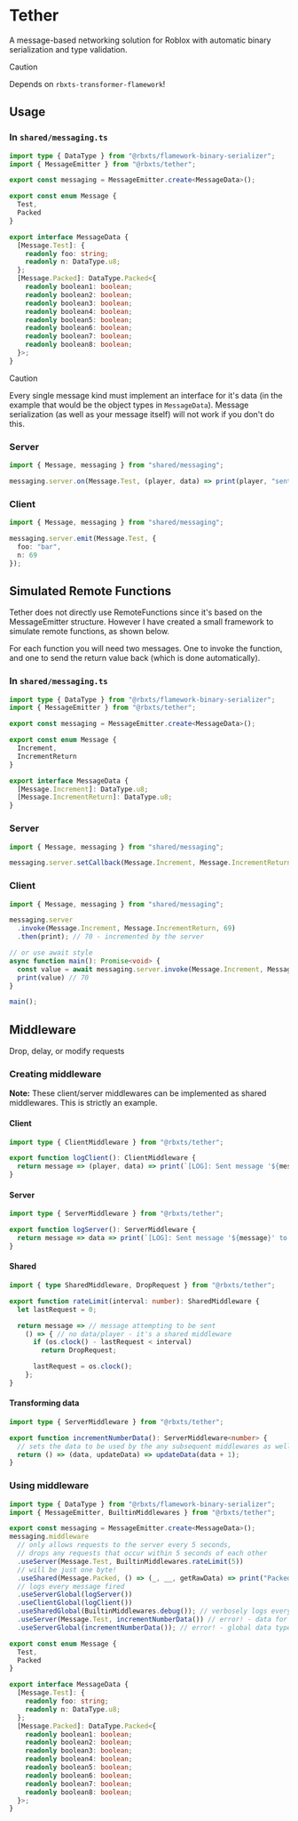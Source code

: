 # Tether
A message-based networking solution for Roblox with automatic binary serialization and type validation.

> [!CAUTION]
> Depends on `rbxts-transformer-flamework`!

## Usage

### In `shared/messaging.ts`
```ts
import type { DataType } from "@rbxts/flamework-binary-serializer";
import { MessageEmitter } from "@rbxts/tether";

export const messaging = MessageEmitter.create<MessageData>();

export const enum Message {
  Test,
  Packed
}

export interface MessageData {
  [Message.Test]: {
    readonly foo: string;
    readonly n: DataType.u8;
  };
  [Message.Packed]: DataType.Packed<{
    readonly boolean1: boolean;
    readonly boolean2: boolean;
    readonly boolean3: boolean;
    readonly boolean4: boolean;
    readonly boolean5: boolean;
    readonly boolean6: boolean;
    readonly boolean7: boolean;
    readonly boolean8: boolean;
  }>;
}
```

> [!CAUTION]
> Every single message kind must implement an interface for it's data (in the example that would be the object types in `MessageData`). Message serialization (as well as your message itself) will not work if you don't do this.

### Server
```ts
import { Message, messaging } from "shared/messaging";

messaging.server.on(Message.Test, (player, data) => print(player, "sent data:", data));
```

### Client
```ts
import { Message, messaging } from "shared/messaging";

messaging.server.emit(Message.Test, {
  foo: "bar",
  n: 69
});
```

## Simulated Remote Functions
Tether does not directly use RemoteFunctions since it's based on the MessageEmitter structure. However I have created a small framework to simulate remote functions, as shown below.

For each function you will need two messages. One to invoke the function, and one to send the return value back (which is done automatically).

### In `shared/messaging.ts`
```ts
import type { DataType } from "@rbxts/flamework-binary-serializer";
import { MessageEmitter } from "@rbxts/tether";

export const messaging = MessageEmitter.create<MessageData>();

export const enum Message {
  Increment,
  IncrementReturn
}

export interface MessageData {
  [Message.Increment]: DataType.u8;
  [Message.IncrementReturn]: DataType.u8;
}
```

### Server
```ts
import { Message, messaging } from "shared/messaging";

messaging.server.setCallback(Message.Increment, Message.IncrementReturn, (_, n) => n + 1);
```

### Client
```ts
import { Message, messaging } from "shared/messaging";

messaging.server
  .invoke(Message.Increment, Message.IncrementReturn, 69)
  .then(print); // 70 - incremented by the server

// or use await style
async function main(): Promise<void> {
  const value = await messaging.server.invoke(Message.Increment, Message.IncrementReturn, 69);
  print(value) // 70
}

main();
```

## Middleware
Drop, delay, or modify requests

### Creating middleware

**Note:** These client/server middlewares can be implemented as shared middlewares. This is strictly an example.
#### Client
```ts
import type { ClientMiddleware } from "@rbxts/tether";

export function logClient(): ClientMiddleware {
  return message => (player, data) => print(`[LOG]: Sent message '${message}' to player ${player} with data:`, data);
}
```

#### Server
```ts
import type { ServerMiddleware } from "@rbxts/tether";

export function logServer(): ServerMiddleware {
  return message => data => print(`[LOG]: Sent message '${message}' to server with data:`, data);
}
```

#### Shared
```ts
import { type SharedMiddleware, DropRequest } from "@rbxts/tether";

export function rateLimit(interval: number): SharedMiddleware {
  let lastRequest = 0;

  return message => // message attempting to be sent
    () => { // no data/player - it's a shared middleware
      if (os.clock() - lastRequest < interval)
        return DropRequest;

      lastRequest = os.clock();
    };
}
```

#### Transforming data
```ts
import type { ServerMiddleware } from "@rbxts/tether";

export function incrementNumberData(): ServerMiddleware<number> {
  // sets the data to be used by the any subsequent middlewares as well as sent through the remote
  return () => (data, updateData) => updateData(data + 1);
}
```

### Using middleware
```ts
import type { DataType } from "@rbxts/flamework-binary-serializer";
import { MessageEmitter, BuiltinMiddlewares } from "@rbxts/tether";

export const messaging = MessageEmitter.create<MessageData>();
messaging.middleware
  // only allows requests to the server every 5 seconds,
  // drops any requests that occur within 5 seconds of each other
  .useServer(Message.Test, BuiltinMiddlewares.rateLimit(5)) 
  // will be just one byte!
  .useShared(Message.Packed, () => (_, __, getRawData) => print("Packed object size:", buffer.len(getRawData())));
  // logs every message fired
  .useServerGlobal(logServer())
  .useClientGlobal(logClient())
  .useSharedGlobal(BuiltinMiddlewares.debug()); // verbosely logs every packet sent
  .useServer(Message.Test, incrementNumberData()) // error! - data for Message.Test is not a number 
  .useServerGlobal(incrementNumberData()); // error! - global data type is always 'unknown', we cannot guarantee a number

export const enum Message {
  Test,
  Packed
}

export interface MessageData {
  [Message.Test]: {
    readonly foo: string;
    readonly n: DataType.u8;
  };
  [Message.Packed]: DataType.Packed<{
    readonly boolean1: boolean;
    readonly boolean2: boolean;
    readonly boolean3: boolean;
    readonly boolean4: boolean;
    readonly boolean5: boolean;
    readonly boolean6: boolean;
    readonly boolean7: boolean;
    readonly boolean8: boolean;
  }>;
}
```
